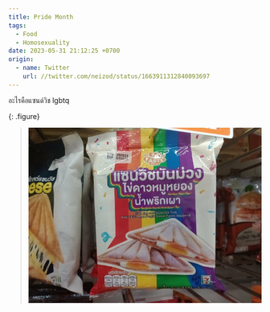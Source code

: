 ```yaml
---
title: Pride Month
tags:
  - Food
  - Homosexuality
date: 2023-05-31 21:12:25 +0700
origin:
  - name: Twitter
    url: //twitter.com/neizod/status/1663911312840093697
---
```


อะไรคือแซนด์วิช lgbtq

{: .figure}
> ![](/images/random/lgbtq-sandwitch.jpg)
